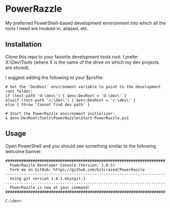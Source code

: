 PowerRazzle
===========
My preferred PowerShell-based development environment into which all the tools I need are hooked-in, aliased, etc.

Installation
------------
Clone this repo to your favorite development tools root. I prefer X:\Dev\Tools (where X is the name of the drive on which my dev projects are stored).

I suggest adding the following to your $profile:

```
# Set the 'DevRoot' environment variable to point to the development root folder:
if (test-path 'd:\dev\') { $env:DevRoot = 'd:\dev\' }
elseif (test-path 'c:\dev\') { $env:DevRoot = 'c:\dev\' }
else { throw 'Cannot find dev path' }

# Start the PowerRazzle environment initializer:
& $env:DevRoot\Tools\PowerRazzle\Start-PowerRazzle.ps1
```

Usage
-----
Open PowerShell and you should see something similar to the following welcome banner:

```
######################################################################
  PowerRazzle Developer Console (Version: 1.0.5)
  Fork me on GitHub: https://github.com/bitcrazed/PowerRazzle
----------------------------------------------------------------------
  Using git version 1.8.1.msysgit.1
----------------------------------------------------------------------
  PowerRazzle is now at your command!
######################################################################

C:\dev>
```
